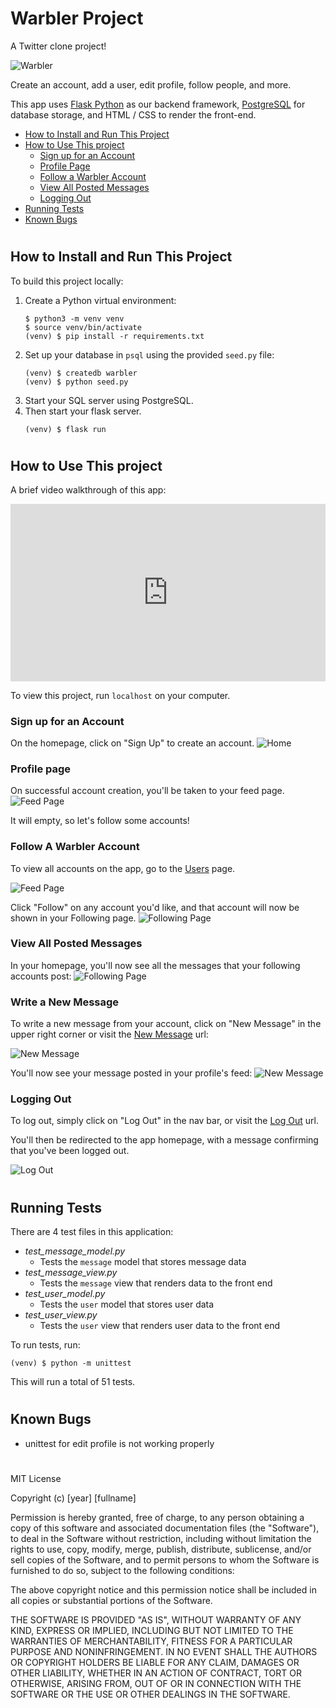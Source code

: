 # Warbler Project

A Twitter clone project!

![Warbler](./static/images/warbler.png)

Create an account, add a user, edit profile, follow people, and more.

This app uses [Flask Python](https://flask.palletsprojects.com/) as our backend framework, [PostgreSQL](https://www.postgresql.org/) for database storage, and HTML / CSS to render the front-end.

-   [How to Install and Run This Project](#how-to-install-and-run-this-project)
-   [How to Use This project](#how-to-use-this-project)
    -   [Sign up for an Account](#sign-up-for-an-account)
    -   [Profile Page](#profile-page)
    -   [Follow a Warbler Account](#follow-a-warbler-account)
    -   [View All Posted Messages](#view-all-posted-messages)
    -   [Logging Out](#logging-out)
-   [Running Tests](#running-tests)
-   [Known Bugs](#known-bugs)

#

## How to Install and Run This Project

To build this project locally:

1. Create a Python virtual environment:
    ```console
    $ python3 -m venv venv
    $ source venv/bin/activate
    (venv) $ pip install -r requirements.txt
    ```
2. Set up your database in `psql` using the provided `seed.py` file:
    ```console
    (venv) $ createdb warbler
    (venv) $ python seed.py
    ```
3. Start your SQL server using PostgreSQL.
4. Then start your flask server.
    ```console
    (venv) $ flask run
    ```

#

## How to Use This project

A brief video walkthrough of this app:
<div style="position: relative; padding-bottom: 56.25%; height: 0;"><iframe src="https://www.loom.com/embed/86e5e93906944fd5962e5f6edc98130c" frameborder="0" webkitallowfullscreen mozallowfullscreen allowfullscreen style="position: absolute; top: 0; left: 0; width: 100%; height: 100%;"></iframe></div>

To view this project, run `localhost` on your computer.

### Sign up for an Account

On the homepage, click on "Sign Up" to create an account.
![Home](./static/images/homepage.png)

### Profile page

On successful account creation, you'll be taken to your feed page.
![Feed Page](./static/images/feed_page.png)

It will empty, so let's follow some accounts!

### Follow A Warbler Account

To view all accounts on the app, go to the [Users](https://localhost:5000/users) page.

![Feed Page](./static/images/all_users.png)

Click "Follow" on any account you'd like, and that account will now be shown in your Following page.
![Following Page](./static/images/following_page.png)

### View All Posted Messages

In your homepage, you'll now see all the messages that your following accounts post:
![Following Page](./static/images/feed.png)

### Write a New Message

To write a new message from your account, click on "New Message" in the upper right corner or visit the [New Message](http://localhost:5000/messages/new) url:

![New Message](./static/images/new_message.png)

You'll now see your message posted in your profile's feed:
![New Message](./static/images/new_message_page.png)

### Logging Out

To log out, simply click on "Log Out" in the nav bar, or visit the [Log Out](https://localhost:5000/logout) url.

You'll then be redirected to the app homepage, with a message confirming that you've been logged out.

![Log Out](./static/images/logout.png)

#

## Running Tests

There are 4 test files in this application:

-   _test_message_model.py_
    -   Tests the `message` model that stores message data
-   _test_message_view.py_
    -   Tests the `message` view that renders data to the front end
-   _test_user_model.py_
    -   Tests the `user` model that stores user data
-   _test_user_view.py_
    -   Tests the `user` view that renders user data to the front end

To run tests, run:

```console
(venv) $ python -m unittest
```

This will run a total of 51 tests.

#

## Known Bugs

-   unittest for edit profile is not working properly

#

MIT License

Copyright (c) [year] [fullname]

Permission is hereby granted, free of charge, to any person obtaining a copy
of this software and associated documentation files (the "Software"), to deal
in the Software without restriction, including without limitation the rights
to use, copy, modify, merge, publish, distribute, sublicense, and/or sell
copies of the Software, and to permit persons to whom the Software is
furnished to do so, subject to the following conditions:

The above copyright notice and this permission notice shall be included in all
copies or substantial portions of the Software.

THE SOFTWARE IS PROVIDED "AS IS", WITHOUT WARRANTY OF ANY KIND, EXPRESS OR
IMPLIED, INCLUDING BUT NOT LIMITED TO THE WARRANTIES OF MERCHANTABILITY,
FITNESS FOR A PARTICULAR PURPOSE AND NONINFRINGEMENT. IN NO EVENT SHALL THE
AUTHORS OR COPYRIGHT HOLDERS BE LIABLE FOR ANY CLAIM, DAMAGES OR OTHER
LIABILITY, WHETHER IN AN ACTION OF CONTRACT, TORT OR OTHERWISE, ARISING FROM,
OUT OF OR IN CONNECTION WITH THE SOFTWARE OR THE USE OR OTHER DEALINGS IN THE
SOFTWARE.
